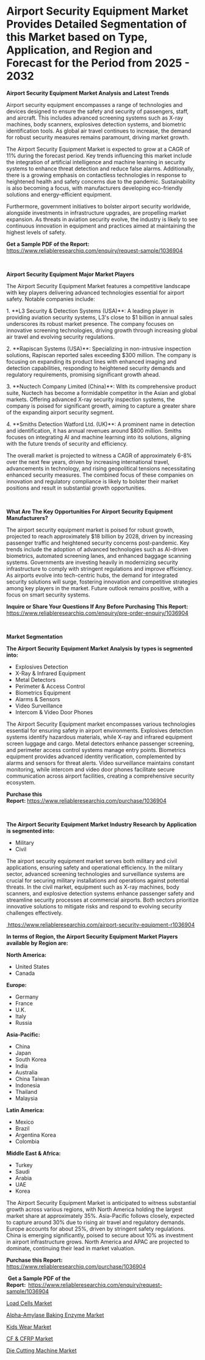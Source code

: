 <p><h1>Airport Security Equipment Market Provides Detailed Segmentation of this Market based on Type, Application, and Region and Forecast for the Period from 2025 - 2032</h1></p><p><strong>Airport Security Equipment Market Analysis and Latest Trends</strong></p>
<p><p>Airport security equipment encompasses a range of technologies and devices designed to ensure the safety and security of passengers, staff, and aircraft. This includes advanced screening systems such as X-ray machines, body scanners, explosives detection systems, and biometric identification tools. As global air travel continues to increase, the demand for robust security measures remains paramount, driving market growth.</p><p>The Airport Security Equipment Market is expected to grow at a CAGR of 11% during the forecast period. Key trends influencing this market include the integration of artificial intelligence and machine learning in security systems to enhance threat detection and reduce false alarms. Additionally, there is a growing emphasis on contactless technologies in response to heightened health and safety concerns due to the pandemic. Sustainability is also becoming a focus, with manufacturers developing eco-friendly solutions and energy-efficient equipment.</p><p>Furthermore, government initiatives to bolster airport security worldwide, alongside investments in infrastructure upgrades, are propelling market expansion. As threats in aviation security evolve, the industry is likely to see continuous innovation in equipment and practices aimed at maintaining the highest levels of safety.</p></p>
<p><strong>Get a Sample PDF of the Report:&nbsp;</strong> <a href="https://www.reliableresearchiq.com/enquiry/request-sample/1036904?utm_campaign=1123&utm_medium=2&utm_source=Github&utm_content=ia&utm_term=21032025&utm_id=airport-security-equipment">https://www.reliableresearchiq.com/enquiry/request-sample/1036904</a></p>
<p>&nbsp;</p>
<p><strong>Airport Security Equipment Major Market Players</strong></p>
<p><p>The Airport Security Equipment Market features a competitive landscape with key players delivering advanced technologies essential for airport safety. Notable companies include:</p><p>1. **L3 Security & Detection Systems (USA)**: A leading player in providing aviation security systems, L3's close to $1 billion in annual sales underscores its robust market presence. The company focuses on innovative screening technologies, driving growth through increasing global air travel and evolving security regulations.</p><p>2. **Rapiscan Systems (USA)**: Specializing in non-intrusive inspection solutions, Rapiscan reported sales exceeding $300 million. The company is focusing on expanding its product lines with enhanced imaging and detection capabilities, responding to heightened security demands and regulatory requirements, promising significant growth ahead.</p><p>3. **Nuctech Company Limited (China)**: With its comprehensive product suite, Nuctech has become a formidable competitor in the Asian and global markets. Offering advanced X-ray security inspection systems, the company is poised for significant growth, aiming to capture a greater share of the expanding airport security segment.</p><p>4. **Smiths Detection Watford Ltd. (UK)**: A prominent name in detection and identification, it has annual revenues around $800 million. Smiths focuses on integrating AI and machine learning into its solutions, aligning with the future trends of security and efficiency.</p><p>The overall market is projected to witness a CAGR of approximately 6-8% over the next few years, driven by increasing international travel, advancements in technology, and rising geopolitical tensions necessitating enhanced security measures. The combined focus of these companies on innovation and regulatory compliance is likely to bolster their market positions and result in substantial growth opportunities.</p></p>
<p>&nbsp;</p>
<p><strong>What Are The Key Opportunities For Airport Security Equipment Manufacturers?</strong></p>
<p><p>The airport security equipment market is poised for robust growth, projected to reach approximately $18 billion by 2028, driven by increasing passenger traffic and heightened security concerns post-pandemic. Key trends include the adoption of advanced technologies such as AI-driven biometrics, automated screening lanes, and enhanced baggage scanning systems. Governments are investing heavily in modernizing security infrastructure to comply with stringent regulations and improve efficiency. As airports evolve into tech-centric hubs, the demand for integrated security solutions will surge, fostering innovation and competitive strategies among key players in the market. Future outlook remains positive, with a focus on smart security systems.</p></p>
<p><strong>Inquire or Share Your Questions If Any Before Purchasing This Report:</strong> <a href="https://www.reliableresearchiq.com/enquiry/pre-order-enquiry/1036904?utm_campaign=1123&utm_medium=2&utm_source=Github&utm_content=ia&utm_term=21032025&utm_id=airport-security-equipment">https://www.reliableresearchiq.com/enquiry/pre-order-enquiry/1036904</a></p>
<p>&nbsp;</p>
<p><strong>Market Segmentation</strong></p>
<p><strong>The Airport Security Equipment Market Analysis by types is segmented into:</strong></p>
<p><ul><li>Explosives Detection</li><li>X-Ray & Infrared Equipment</li><li>Metal Detectors</li><li>Perimeter & Access Control</li><li>Biometrics Equipment</li><li>Alarms & Sensors</li><li>Video Surveillance</li><li>Intercom & Video Door Phones</li></ul></p>
<p><p>The Airport Security Equipment market encompasses various technologies essential for ensuring safety in airport environments. Explosives detection systems identify hazardous materials, while X-ray and infrared equipment screen luggage and cargo. Metal detectors enhance passenger screening, and perimeter access control systems manage entry points. Biometrics equipment provides advanced identity verification, complemented by alarms and sensors for threat alerts. Video surveillance maintains constant monitoring, while intercom and video door phones facilitate secure communication across airport facilities, creating a comprehensive security ecosystem.</p></p>
<p><strong>Purchase this Report:&nbsp;</strong><a href="https://www.reliableresearchiq.com/purchase/1036904?utm_campaign=1123&utm_medium=2&utm_source=Github&utm_content=ia&utm_term=21032025&utm_id=airport-security-equipment">https://www.reliableresearchiq.com/purchase/1036904</a></p>
<p>&nbsp;</p>
<p><strong>The Airport Security Equipment Market Industry Research by Application is segmented into:</strong></p>
<p><ul><li>Military</li><li>Civil</li></ul></p>
<p><p>The airport security equipment market serves both military and civil applications, ensuring safety and operational efficiency. In the military sector, advanced screening technologies and surveillance systems are crucial for securing military installations and operations against potential threats. In the civil market, equipment such as X-ray machines, body scanners, and explosive detection systems enhance passenger safety and streamline security processes at commercial airports. Both sectors prioritize innovative solutions to mitigate risks and respond to evolving security challenges effectively.</p></p>
<p><a href="https://www.reliableresearchiq.com/airport-security-equipment-r1036904?utm_campaign=1123&utm_medium=2&utm_source=Github&utm_content=ia&utm_term=21032025&utm_id=airport-security-equipment">&nbsp;https://www.reliableresearchiq.com/airport-security-equipment-r1036904</a></p>
<p><strong>In terms of Region, the Airport Security Equipment Market Players available by Region are:</strong></p>
<p>
    <p> <strong> North America: </strong>
        <ul>
            <li>United States</li>
            <li>Canada</li>
        </ul>
        </p> 
    <p> <strong> Europe: </strong>
        <ul>
            <li>Germany</li>
            <li>France</li>
            <li>U.K.</li>
            <li>Italy</li>
            <li>Russia</li>
        </ul>
        </p> 
    <p> <strong> Asia-Pacific: </strong>
        <ul>
            <li>China</li>
            <li>Japan</li>
            <li>South Korea</li>
            <li>India</li>
            <li>Australia</li>
            <li>China Taiwan</li>
            <li>Indonesia</li>
            <li>Thailand</li>
            <li>Malaysia</li>
        </ul>
        </p> 
    <p> <strong> Latin America: </strong>
        <ul>
            <li>Mexico</li>
            <li>Brazil</li>
            <li>Argentina Korea</li>
            <li>Colombia</li>
        </ul>
        </p> 
    <p> <strong> Middle East & Africa: </strong>
        <ul>
            <li>Turkey</li>
            <li>Saudi</li>
            <li>Arabia</li>
            <li>UAE</li>
            <li>Korea</li>
        </ul>
    </p>
    </p>
<p><p>The Airport Security Equipment Market is anticipated to witness substantial growth across various regions, with North America holding the largest market share at approximately 35%. Asia-Pacific follows closely, expected to capture around 30% due to rising air travel and regulatory demands. Europe accounts for about 25%, driven by stringent safety regulations. China is emerging significantly, poised to secure about 10% as investment in airport infrastructure grows. North America and APAC are projected to dominate, continuing their lead in market valuation.</p></p>
<p><strong>Purchase this Report: </strong><a href="https://www.reliableresearchiq.com/purchase/1036904?utm_campaign=1123&utm_medium=2&utm_source=Github&utm_content=ia&utm_term=21032025&utm_id=airport-security-equipment">https://www.reliableresearchiq.com/purchase/1036904</a></p>
<p>&nbsp;<strong>Get a Sample PDF of the Report:&nbsp;&nbsp;</strong><a href="https://www.reliableresearchiq.com/enquiry/request-sample/1036904?utm_campaign=1123&utm_medium=2&utm_source=Github&utm_content=ia&utm_term=21032025&utm_id=airport-security-equipment">https://www.reliableresearchiq.com/enquiry/request-sample/1036904</a></p>
<p><strong></strong></p>
<p><p><a href="https://github.com/furnoirons9e/Market-Research-Report-List-1/blob/main/load-cells-market.md?utm_campaign=1123&utm_medium=2&utm_source=Github&utm_content=ia&utm_term=21032025&utm_id=airport-security-equipment">Load Cells Market</a></p><p><a href="https://github.com/foddekampo/Market-Research-Report-List-1/blob/main/alpha-amylase-baking-enzyme-market.md?utm_campaign=1123&utm_medium=2&utm_source=Github&utm_content=ia&utm_term=21032025&utm_id=airport-security-equipment">Alpha-Amylase Baking Enzyme Market</a></p><p><a href="https://github.com/clemmheisefy/Market-Research-Report-List-1/blob/main/kids-wear-market.md?utm_campaign=1123&utm_medium=2&utm_source=Github&utm_content=ia&utm_term=21032025&utm_id=airport-security-equipment">Kids Wear Market</a></p><p><a href="https://github.com/laverkyllozc/Market-Research-Report-List-1/blob/main/cf-cfrp-market.md?utm_campaign=1123&utm_medium=2&utm_source=Github&utm_content=ia&utm_term=21032025&utm_id=airport-security-equipment">CF & CFRP Market</a></p><p><a href="https://github.com/puttslukis59/Market-Research-Report-List-1/blob/main/die-cutting-machine-market.md?utm_campaign=1123&utm_medium=2&utm_source=Github&utm_content=ia&utm_term=21032025&utm_id=airport-security-equipment">Die Cutting Machine Market</a></p></p>